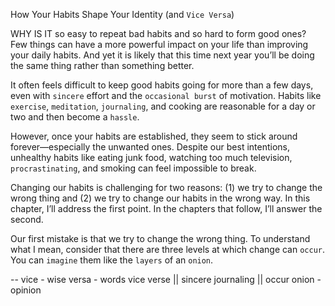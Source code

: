 How Your Habits Shape Your Identity (and
`Vice Versa`)

WHY IS IT so easy to repeat bad habits and so hard to form good
ones? Few things can have a more powerful impact on your life
than improving your daily habits. And yet it is likely that this time next
year you’ll be doing the same thing rather than something better.

It often feels difficult to keep good habits going for more than a few
days, even with `sincere` effort and the `occasional burst` of motivation.
Habits like `exercise`, `meditation`, `journaling`, and cooking are
reasonable for a day or two and then become a `hassle`.

However, once your habits are established, they seem to stick
around forever—especially the unwanted ones. Despite our best
intentions, unhealthy habits like eating junk food, watching too much
television, `procrastinating`, and smoking can feel impossible to break.

Changing our habits is challenging for two reasons: (1) we try to
change the wrong thing and (2) we try to change our habits in the
wrong way. In this chapter, I’ll address the first point. In the chapters
that follow, I’ll answer the second.

Our first mistake is that we try to change the wrong thing. To
understand what I mean, consider that there are three levels at which
change can `occur`. You can `imagine` them like the `layers` of an `onion`.

--
vice - wise
versa - words
vice verse ||
sincere
journaling ||
occur
onion - opinion